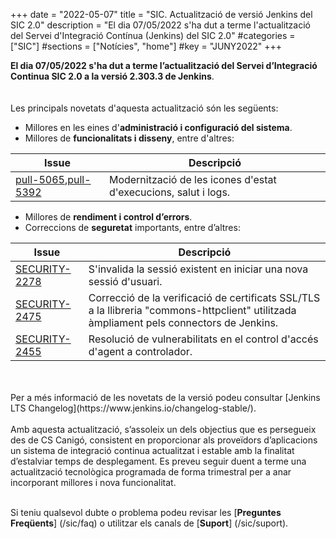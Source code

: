 +++
date        = "2022-05-07"
title       = "SIC. Actualització de versió Jenkins del SIC 2.0"
description = "El dia 07/05/2022 s'ha dut a terme l'actualització del Servei d'Integració Contínua (Jenkins) del SIC 2.0"
#categories  = ["SIC"]
#sections    = ["Notícies", "home"]
#key         = "JUNY2022"
+++

**El dia 07/05/2022 s'ha dut a terme l’actualització del Servei d’Integració Continua SIC 2.0 a la versió 2.303.3 de Jenkins**.
<br>
<br>
<br>
Les principals novetats d'aquesta actualització són les següents:

* Millores en les eines d'**administració i configuració del sistema**.
* Millores de **funcionalitats i disseny**, entre d'altres:

|Issue|Descripció|
|-----------|----------|
|[pull-5065](https://github.com/jenkinsci/jenkins/pull/5065),[pull-5392](https://github.com/jenkinsci/jenkins/pull/5392)|Modernització de les icones d'estat d'execucions, salut i logs.|

* Millores de **rendiment i control d’errors**.
* Correccions de **seguretat** importants, entre d’altres:

|Issue|Descripció|
|-----------|----------|
|[SECURITY-2278](https://www.jenkins.io/security/advisory/2021-06-30/)|S'invalida la sessió existent en iniciar una nova sessió d'usuari.|
|[SECURITY-2475](https://www.jenkins.io/security/advisory/2021-10-06/)|Correcció de la verificació de certificats SSL/TLS a la llibreria "commons-httpclient" utilitzada àmpliament pels connectors de Jenkins.|
|[SECURITY-2455](https://www.jenkins.io/security/advisory/2021-11-04/)|Resolució de vulnerabilitats en el control d'accés d'agent a controlador.|

<br>
<br>
Per a més informació de les novetats de la versió podeu consultar [Jenkins LTS Changelog](https://www.jenkins.io/changelog-stable/).
<br>
<br>
Amb aquesta actualització, s’assoleix un dels objectius que es persegueix des de CS Canigó, consistent en proporcionar als
proveïdors d’aplicacions un sistema de integració continua actualitzat i estable amb la finalitat d’estalviar temps de desplegament.
Es preveu seguir duent a terme una actualització tecnològica programada de forma trimestral per a anar incorporant
millores i nova funcionalitat.
<br>
<br>

Si teniu qualsevol dubte o problema podeu revisar les [**Preguntes Freqüents**] (/sic/faq) o utilitzar els canals de [**Suport**] (/sic/suport).